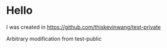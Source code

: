 # Hello

I was created in https://github.com/thiskevinwang/test-private

Arbitrary modification from test-public